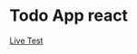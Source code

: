 # Todo App react

[Live Test](https://63d99ccc532786048e9d2fea--darling-klepon-6e127f.netlify.app/)
